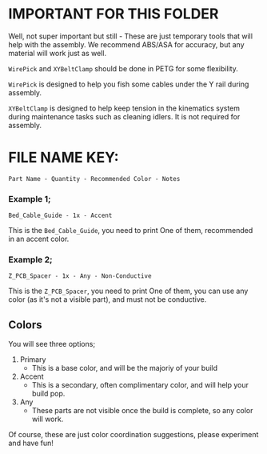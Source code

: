 # IMPORTANT FOR THIS FOLDER
Well, not super important but still - These are just temporary tools that will help with the assembly. We recommend ABS/ASA for accuracy, but any material will work just as well.

`WirePick` and `XYBeltClamp` should be done in PETG for some flexibility.

`WirePick` is designed to help you fish some cables under the Y rail during assembly.

`XYBeltClamp` is designed to help keep tension in the kinematics system during maintenance tasks such as cleaning idlers. It is not required for assembly.

# FILE NAME KEY:
`Part Name - Quantity - Recommended Color - Notes`

### Example 1;
`Bed_Cable_Guide - 1x - Accent`  

This is the `Bed_Cable_Guide`, you need to print One of them, recommended in an accent color.

### Example 2;
`Z_PCB_Spacer - 1x - Any - Non-Conductive`

This is the `Z_PCB_Spacer`, you need to print One of them, you can use any color (as it's not a visible part), and must not be conductive.

## Colors
You will see three options;
1. Primary
    - This is a base color, and will be the majoriy of your build
2. Accent
    - This is a secondary, often complimentary color, and will help your build pop.
3. Any
    - These parts are not visible once the build is complete, so any color will work.

Of course, these are just color coordination suggestions, please experiment and have fun!